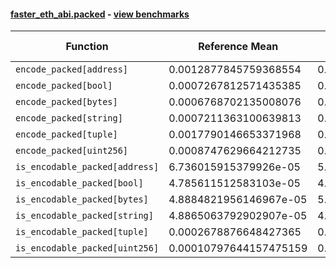 #### [faster_eth_abi.packed](https://github.com/BobTheBuidler/faster-eth-abi/blob/master/faster_eth_abi/packed.py) - [view benchmarks](https://github.com/BobTheBuidler/faster-eth-abi/blob/master/benchmarks/test_packed_benchmarks.py)

| Function | Reference Mean | Faster Mean | % Change | Speedup (%) | x Faster | Faster |
|----------|---------------|-------------|----------|-------------|----------|--------|
| `encode_packed[address]` | 0.0012877845759368554 | 0.0007132675459057151 | 44.61% | 80.55% | 1.81x | ✅ |
| `encode_packed[bool]` | 0.0007267812571435385 | 0.0004968288738020568 | 31.64% | 46.28% | 1.46x | ✅ |
| `encode_packed[bytes]` | 0.0006768702135008076 | 0.0004823037311743104 | 28.75% | 40.34% | 1.40x | ✅ |
| `encode_packed[string]` | 0.0007211363100639813 | 0.0005182021754410054 | 28.14% | 39.16% | 1.39x | ✅ |
| `encode_packed[tuple]` | 0.0017790146653371968 | 0.0014393341079770399 | 19.09% | 23.60% | 1.24x | ✅ |
| `encode_packed[uint256]` | 0.0008747629664212735 | 0.000642266899626435 | 26.58% | 36.20% | 1.36x | ✅ |
| `is_encodable_packed[address]` | 6.736015915379926e-05 | 5.620095813224932e-05 | 16.57% | 19.86% | 1.20x | ✅ |
| `is_encodable_packed[bool]` | 4.785611512583103e-05 | 4.561811384512352e-05 | 4.68% | 4.91% | 1.05x | ✅ |
| `is_encodable_packed[bytes]` | 4.8884821956146967e-05 | 5.038318294253949e-05 | -3.07% | -2.97% | 0.97x | ❌ |
| `is_encodable_packed[string]` | 4.8865063792902907e-05 | 4.6117232041957845e-05 | 5.62% | 5.96% | 1.06x | ✅ |
| `is_encodable_packed[tuple]` | 0.0002678876648427365 | 0.00025957581345472584 | 3.10% | 3.20% | 1.03x | ✅ |
| `is_encodable_packed[uint256]` | 0.00010797644157475159 | 0.00010403596503140046 | 3.65% | 3.79% | 1.04x | ✅ |
